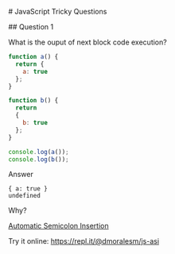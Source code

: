 # JavaScript Tricky Questions

## Question 1

What is the ouput of next block code execution?

```js
function a() {
  return { 
    a: true 
  };
}

function b() {
  return 
  { 
    b: true 
  };
}

console.log(a());
console.log(b());
```

Answer
```
{ a: true }
undefined
```

Why?

[Automatic Semicolon Insertion](https://developer.mozilla.org/en-US/docs/Web/JavaScript/Reference/Lexical_grammar#Automatic_semicolon_insertion)

Try it online: https://repl.it/@dmoralesm/js-asi